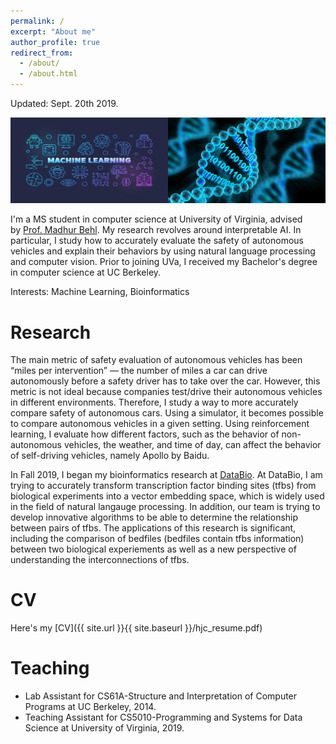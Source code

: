 ```yaml
---
permalink: /
excerpt: "About me"
author_profile: true
redirect_from: 
  - /about/
  - /about.html
---
```

Updated: Sept. 20th 2019.

<div class="">
	<img src="../images/imgonline-com-ua-twotoone-c4bj99oRJcohMRAt.jpg">
</div>


I'm a MS student in computer science at University of Virginia, advised by [Prof. Madhur Behl](http://www.madhurbehl.com/). My research revolves around interpretable AI. In particular, I study how to accurately evaluate the safety of autonomous vehicles and explain their behaviors by using natural language processing and computer vision. Prior to joining UVa, I received my Bachelor's degree in computer science at UC Berkeley.

Interests: Machine Learning, Bioinformatics

Research
======
The main metric of safety evaluation of autonomous vehicles has been “miles per intervention” — the number of miles a car can drive autonomously before a safety driver has to take over the car. However, this metric is not ideal because companies test/drive their autonomous vehicles in different environments. Therefore, I study a way to more accurately compare safety of autonomous cars. Using a simulator, it becomes possible to compare autonomous vehicles in a given setting. Using reinforcement learning, I evaluate how different factors, such as the behavior of non-autonomous vehicles, the weather, and time of day, can affect the behavior of self-driving vehicles, namely Apollo by Baidu.

In Fall 2019, I began my bioinformatics research at [DataBio](http://databio.org/). At DataBio, I am trying to accurately transform transcription factor binding sites (tfbs) from biological experiments into a vector embedding space, which is widely used in the field of natural langauge processing. In addition, our team is trying to develop innovative algorithms to be able to determine the relationship between pairs of tfbs. The applications of this research is significant, including the comparison of bedfiles (bedfiles contain tfbs information) between two biological experiements as well as a new perspective of understanding the interconnections of tfbs.  

CV
======
Here's my [CV]({{ site.url }}{{ site.baseurl }}/hjc_resume.pdf)

Teaching
======
* Lab Assistant for CS61A-Structure and Interpretation of Computer Programs at UC Berkeley, 2014.
* Teaching Assistant for CS5010-Programming and Systems for Data Science at University of Virginia, 2019.

